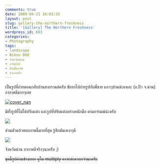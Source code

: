 ```yaml
---
comments: true
date: 2009-04-21 16:03:33
layout: post
slug: gallery-the-northern-freshness
title: '[Gallery] The Northern Freshness'
wordpress_id: 693
categories:
- Photography
tags:
- landscape
- Nikon D60
- จังหวัดน่าน
- ภาพถ่าย
- อัลบั้มภาพ
- อำเภอปัว
---
```


เป็นรูปที่ถ่ายตอนกลับบ้านสงกรานต์ครับ ขับรถไปถ่ายรูปกับพี่ชาย แถวๆบ้านน่ะแหละ (อ.ปัว จ.น่าน) อากาศดีมากๆเลย

[![cover_nan](http://www.armno.in.th/wp-content/uploads/2009/04/cover-nan-thumb.jpg)](http://www.armno.in.th/wp-content/uploads/2009/04/cover-nan.jpg)

มีทั้งรูปที่ไม่ได้ปรับแต่ง และรูปที่ปรับแต่งอย่างหนักมือ ตามอารมณ์น่ะครับ

[![](http://www.armno.in.th/wp-content/uploads/2009/04/nanlandscape13-thumb.jpg)](http://www.armno.in.th/wp-content/uploads/2009/04/nanlandscape13.jpg)

ส่วนตัวแล้วชอบภาพนี้มากที่สุด รู้สึกมันเหงาๆดี

[![](http://www.armno.in.th/wp-content/uploads/2009/04/nanlandscape9-thumb.jpg)](http://www.armno.in.th/wp-content/uploads/2009/04/nanlandscape9.jpg)

จังหวัดน่าน อากาศดีจริงๆนะครับ ;)

<del>ชุดนี้รูปค่อนข้างเยอะ ดูใน multiply คงจะสะดวกกว่านะครับ</del>
